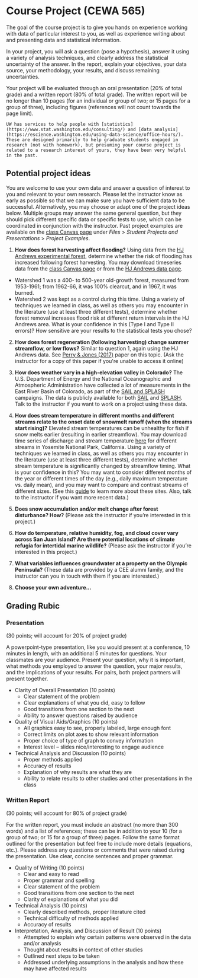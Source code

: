 
# Course Project (CEWA 565)

The goal of the course project is to give you hands on experience working with data of particular interest to you, as well as experience writing about and presenting data and statistical information. 

In your project, you will ask a question (pose a hypothesis), answer it using a variety of analysis techniques, and clearly address the statistical uncertainty of the answer. In the report, explain your objectives, your data source, your methodology, your results, and discuss remaining uncertainties.

Your project will be evaluated through an oral presentation (20% of total grade) and a written report (80% of total grade). The written report will be no longer than 10 pages (for an individual or group of two; or 15 pages for a group of three), including figures (references will not count towards the page limit).

```{note} Additional Resources
UW has services to help people with [statistics](https://www.stat.washington.edu/consulting/) and [data analysis](https://escience.washington.edu/using-data-science/office-hours/). These are designed primarily to help graduate students engaged in research (not with homework), but presuming your course project is related to a research interest of yours, they have been very helpful in the past.
```


## Potential project ideas

You are welcome to use your own data and answer a question of interest to you and relevant to your own research. Please let the instructor know as early as possible so that we can make sure you have sufficient data to be successful. Alternatively, you may choose or adapt one of the project ideas below. Multiple groups may answer the same general question, but they should pick different specific data or specific tests to use, which can be coordinated in conjunction with the instructor. Past project examples are available on the [class Canvas page](https://canvas.uw.edu/) under *Files* > *Student Projects and Presentations* > *Project Examples*.

1. **How does forest harvesting affect flooding?** Using data from the [HJ Andrews experimental forest](https://andrewsforest.oregonstate.edu/), determine whether the risk of flooding has increased following forest harvesting. You may download timeseries data from the [class Canvas page](https://canvas.uw.edu/) or from the [HJ Andrews data page](https://andrewsforest.oregonstate.edu/data). 
* Watershed 1 was a 400- to 500-year old-growth forest, measured from 1953-1961; from 1962-66, it was 100% clearcut, and in 1967, it was burned. 
* Watershed 2 was kept as a control during this time.
Using a variety of techniques we learned in class, as well as others you may encounter in the literature (use at least three different tests), determine whether forest removal increases flood risk at different return intervals in the HJ Andrews area.  What is your confidence in this (Type I and Type II errors)?  How sensitive are your results to the statistical tests you chose?

2. **How does forest regeneration (following harvesting) change summer streamflow, or low flows?** Similar to question 1, again using the HJ Andrews data.  See [Perry & Jones (2017)](https://doi.org/10.1002/eco.1790) paper on this topic. (Ask the instructor for a copy of this paper if you're unable to access it online)

3. **How does weather vary in a high-elevation valley in Colorado?**  The U.S. Department of Energy and the National Oceanographic and Atmospheric Administration have collected a lot of measurements in the East River Basin of Colorado, as part of the [SAIL and SPLASH](https://www.arm.gov/news/features/post/81524) campaigns.  The data is publicly available for both [SAIL](https://adc.arm.gov/discovery/#/results/s:guc/site) and [SPLASH](https://psl.noaa.gov/splash/). Talk to the instructor if you want to work on a project using these data. 

4. **How does stream temperature in different months and different streams relate to the onset date of snowmelt runoff (when the streams start rising)?** Elevated stream temperatures can be unhealthy for fish if snow melts earlier (resulting in earlier streamflow). You may download time series of discharge and stream temperature [here](https://www.osti.gov/dataexplorer/biblio/dataset/2324637) for different streams in Yosemite National Park, California. Using a variety of techniques we learned in class, as well as others you may encounter in the literature (use at least three different tests), determine whether stream temperature is significantly changed by streamflow timing. What is your confidence in this? You may want to consider different months of the year or different times of the day (e.g., daily maximum temperature vs. daily mean), and you may want to compare and contrast streams of different sizes. (See this [guide](https://depts.washington.edu/mtnhydr/Pages/Data/yosemite/Lundquist_2016_WRR_SupportingInfo.pdf) to learn more about these sites. Also, talk to the instructor if you want more recent data.)

5. **Does snow accumulation and/or melt change after forest disturbance?  How?** (Please ask the instructor if you’re interested in this project.)

6. **How do temperature, relative humidity, fog, and cloud cover vary across San Juan Island?  Are there potential locations of climate refugia for intertidal marine wildlife?** (Please ask the instructor if you’re interested in this project.)

7. **What variables influences groundwater at a property on the Olympic Peninsula?**  (These data are provided by a CEE alumni family, and the instructor can you in touch with them if you are interested.)

8.  **Choose your own adventure...**


## Grading Rubic


### Presentation 
(30 points; will account for 20% of project grade)

A powerpoint-type presentation, like you would present at a conference, 10 minutes in length, with an additional 5 minutes for questions. Your classmates are your audience. Present your question, why it is important, what methods you employed to answer the question, your major results, and the implications of your results. For pairs, both project partners will present together.

* Clarity of Overall Presentation (10 points)
  - Clear statement of the problem
  - Clear explanations of what you did, easy to follow
  - Good transitions from one section to the next
  - Ability to answer questions raised by audience
* Quality of Visual Aids/Graphics (10 points)
  - All graphics easy to see, properly labeled, large enough font
  - Correct limits on plot axes to show relevant information
  - Proper choice of type of graph to convey information
  - Interest level – slides nice/interesting to engage audience
* Technical Analysis and Discussion (10 points)
  - Proper methods applied
  - Accuracy of results
  - Explanation of why results are what they are
  - Ability to relate results to other studies and other presentations in the class


### Written Report
(30 points; will account for 80% of project grade)

For the written report, you must include an abstract (no more than 300 words) and a list of references; these can be in addition to your 10 (for a group of two; or 15 for a group of three) pages.  Follow the same format outlined for the presentation but feel free to include more details (equations, etc.). Please address any questions or comments that were raised during the presentation. Use clear, concise sentences and proper grammar.

* Quality of Writing (10 points)
  - Clear and easy to read 
  - Proper grammar and spelling
  - Clear statement of the problem 
  - Good transitions from one section to the next
  - Clarity of explanations of what you did
* Technical Analysis (10 points)
  - Clearly described methods, proper literature cited
  - Technical difficulty of methods applied
  - Accuracy of results
* Interpretation, Analysis, and Discussion of Result (10 points)
  - Attempted to explain why certain patterns were observed in the data and/or analysis 
  - Thought about results in context of other studies
  - Outlined next steps to be taken
  - Addressed underlying assumptions in the analysis and how these may have affected results
